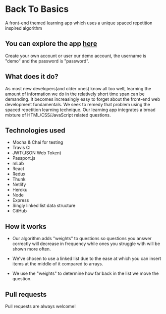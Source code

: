 # Back To Basics
A front-end themed learning app which uses a unique spaced repetition inspired algorithm
## You can explore the app [here](https://backtobasics.netlify.com)
Create your own account or user our demo account, the username is "demo" and the password is "password".
## What does it do?
As most new developers(and older ones) know all too well, learning the amount of information we do in the relatively short time span can be demanding. It becomes increasingly easy to forget about the front-end web development fundamentals.
We seek to remedy that problem using the spaced repetition learning technique. Our learning app integrates a broad mixture of HTML/CSS/JavaScript related questions.
## Technologies used
- Mocha & Chai for testing
- Travis CI
- JWT(JSON Web Token)
- Passport.js
- mLab
- React
- Redux
- Thunk
- Netlify
- Heroku
- Node
- Express
- Singly linked list data structure
- GitHub

## How it works
- Our algorithm adds "weights" to questions so questions you answer correctly will decrease in frequency while ones you struggle with will be shown more often.

- We've chosen to use a linked list due to the ease at which you can insert items at the middle of it compared to arrays.

- We use the "weights" to determine how far back in the list we move the question.

## Pull requests
Pull requests are always welcome!
